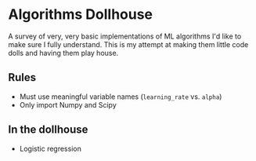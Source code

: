# Algorithms Dollhouse

A survey of very, very basic implementations of ML algorithms I'd like to make 
sure I fully understand. This is my attempt at making them little code dolls 
and having them play house.

## Rules
* Must use meaningful variable names (`learning_rate` vs. `alpha`)
* Only import Numpy and Scipy

## In the dollhouse
* Logistic regression
